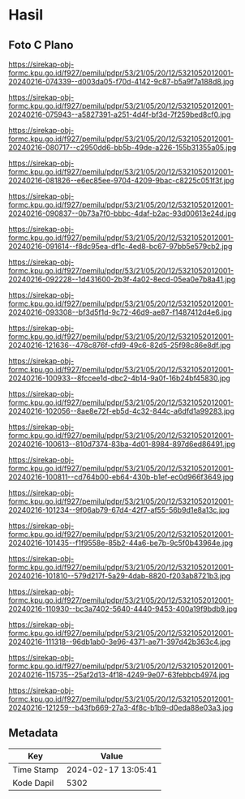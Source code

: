 # Hasil

## Foto C Plano

https://sirekap-obj-formc.kpu.go.id/f927/pemilu/pdpr/53/21/05/20/12/5321052012001-20240216-074339--d003da05-f70d-4142-9c87-b5a9f7a188d8.jpg

https://sirekap-obj-formc.kpu.go.id/f927/pemilu/pdpr/53/21/05/20/12/5321052012001-20240216-075943--a5827391-a251-4d4f-bf3d-7f259bed8cf0.jpg

https://sirekap-obj-formc.kpu.go.id/f927/pemilu/pdpr/53/21/05/20/12/5321052012001-20240216-080717--c2950dd6-bb5b-49de-a226-155b31355a05.jpg

https://sirekap-obj-formc.kpu.go.id/f927/pemilu/pdpr/53/21/05/20/12/5321052012001-20240216-081826--e6ec85ee-9704-4209-9bac-c8225c051f3f.jpg

https://sirekap-obj-formc.kpu.go.id/f927/pemilu/pdpr/53/21/05/20/12/5321052012001-20240216-090837--0b73a7f0-bbbc-4daf-b2ac-93d00613e24d.jpg

https://sirekap-obj-formc.kpu.go.id/f927/pemilu/pdpr/53/21/05/20/12/5321052012001-20240216-091614--f8dc95ea-df1c-4ed8-bc67-97bb5e579cb2.jpg

https://sirekap-obj-formc.kpu.go.id/f927/pemilu/pdpr/53/21/05/20/12/5321052012001-20240216-092228--1d431600-2b3f-4a02-8ecd-05ea0e7b8a41.jpg

https://sirekap-obj-formc.kpu.go.id/f927/pemilu/pdpr/53/21/05/20/12/5321052012001-20240216-093308--bf3d5f1d-9c72-46d9-ae87-f1487412d4e6.jpg

https://sirekap-obj-formc.kpu.go.id/f927/pemilu/pdpr/53/21/05/20/12/5321052012001-20240216-121636--478c876f-cfd9-49c6-82d5-25f98c86e8df.jpg

https://sirekap-obj-formc.kpu.go.id/f927/pemilu/pdpr/53/21/05/20/12/5321052012001-20240216-100933--8fccee1d-dbc2-4b14-9a0f-16b24bf45830.jpg

https://sirekap-obj-formc.kpu.go.id/f927/pemilu/pdpr/53/21/05/20/12/5321052012001-20240216-102056--8ae8e72f-eb5d-4c32-844c-a6dfd1a99283.jpg

https://sirekap-obj-formc.kpu.go.id/f927/pemilu/pdpr/53/21/05/20/12/5321052012001-20240216-100613--810d7374-83ba-4d01-8984-897d6ed86491.jpg

https://sirekap-obj-formc.kpu.go.id/f927/pemilu/pdpr/53/21/05/20/12/5321052012001-20240216-100811--cd764b00-eb64-430b-b1ef-ec0d966f3649.jpg

https://sirekap-obj-formc.kpu.go.id/f927/pemilu/pdpr/53/21/05/20/12/5321052012001-20240216-101234--9f06ab79-67d4-42f7-af55-56b9d1e8a13c.jpg

https://sirekap-obj-formc.kpu.go.id/f927/pemilu/pdpr/53/21/05/20/12/5321052012001-20240216-101435--f1f9558e-85b2-44a6-be7b-9c5f0b43964e.jpg

https://sirekap-obj-formc.kpu.go.id/f927/pemilu/pdpr/53/21/05/20/12/5321052012001-20240216-101810--579d217f-5a29-4dab-8820-f203ab8721b3.jpg

https://sirekap-obj-formc.kpu.go.id/f927/pemilu/pdpr/53/21/05/20/12/5321052012001-20240216-110930--bc3a7402-5640-4440-9453-400a19f9bdb9.jpg

https://sirekap-obj-formc.kpu.go.id/f927/pemilu/pdpr/53/21/05/20/12/5321052012001-20240216-111318--96db1ab0-3e96-4371-ae71-397d42b363c4.jpg

https://sirekap-obj-formc.kpu.go.id/f927/pemilu/pdpr/53/21/05/20/12/5321052012001-20240216-115735--25af2d13-4f18-4249-9e07-63febbcb4974.jpg

https://sirekap-obj-formc.kpu.go.id/f927/pemilu/pdpr/53/21/05/20/12/5321052012001-20240216-121259--b43fb669-27a3-4f8c-b1b9-d0eda88e03a3.jpg


## Metadata

| Key        | Value               |
| ---------- | ------------------- |
| Time Stamp | 2024-02-17 13:05:41 |
| Kode Dapil | 5302                |



